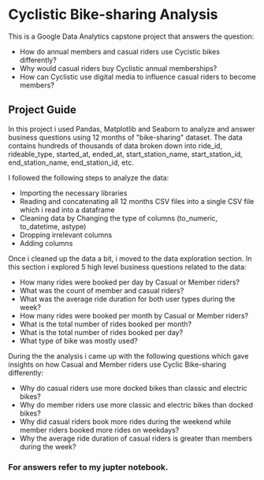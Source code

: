 # Cyclistic Bike-sharing Analysis
This is a Google Data Analytics capstone project that answers the question:
  * How do annual members and casual riders use Cycistic bikes differently?
  * Why would casual riders buy Cyclistic annual memberships?
  *  How can Cyclistic use digital media to influence casual riders to become members?

## Project Guide
  In this project i used Pandas, Matplotlib and Seaborn to analyze and answer business questions using 12 months of "bike-sharing" dataset. The data contains hundreds of thousands of data broken down into ride_id, rideable_type, started_at, ended_at, start_station_name, start_station_id, end_station_name, end_station_id, etc.

I followed the following steps to analyze the data:
  * Importing the necessary libraries
  * Reading and concatenating all 12 months CSV   files into a single CSV file which i read into a dataframe
  * Cleaning data by
Changing the type of columns (to_numeric, to_datetime, astype)
  * Dropping irrelevant columns
  * Adding columns

Once i cleaned up the data a bit, i moved to the data exploration section. In this section i explored 5 high level business questions related to the data:
  * How many rides were booked per day by Casual or Member riders?
  * What was the count of member and casual riders?
  * What was the average ride duration for both user types during the week?
  * How many rides were booked per month by Casual or Member riders?
  * What is the total number of rides booked per month?
  * What is the total number of rides booked per day?
  * What type of bike was mostly used?

During the the analysis i came up with the following questions which gave insights on how Casual and Member riders use Cyclic Bike-sharing differently:
  * Why do casual riders use more docked bikes than classic and electric bikes?
  * Why do member riders use more classic and electric bikes than docked bikes?
  * Why did casual riders book more rides during the weekend while member riders booked more rides on weekdays?
  * Why the average ride duration of casual riders is greater than members during the week?

### For answers refer to my jupter notebook. 
